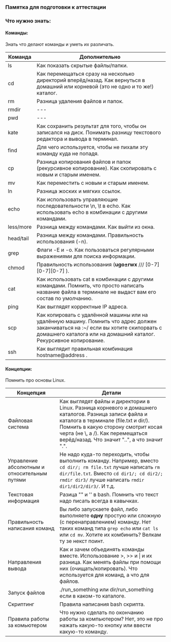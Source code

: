 ### Памятка для подготовки к аттестации

### Что нужно знать:


#### Команды:

Знать что делают команды и уметь их различать.

| Команда | Дополнительно |
|---|---|
| ls | Как показать скрытые файлы/папки. |
| cd | Как перемещаться сразу на несколько директорий вперёд/назад. Как вернуться в домашний или корневой (это не одно и то же!) каталог.  |
| rm | Разница удаления файлов и папок.  |
| rmdir | --- |
| pwd | --- |
| kate | Как сохранить результат для того, чтобы он записался на диск. Понимать разницу текстового редактора и вывода в терминал. |
| find | Для чего используется, чтобы не пихали эту команду куда не попадя. |
| cp | Разница копирования файлов и папок (рекурсивное копирование). Как скопировать с новым и старым именем.  |
| mv | Как переместить с новым и старым именем.  |
| ln  | Разница жоских и мягких ссылок. |
| echo | Как использовать управляющие последовательности \n, \t в echo. Как использовать echo в комбинации с другими командами. |
| less/more  | Разница между командами. Как выйти из окна. |
| head/tail  | Разница между командами. Правильность использования (-n). |
| grep  | Флаги -E и -o. Как пользоваться регулярными выражениями для поиска информации. |
| chmod | Правильность использования (**ugo±rwx** /// [0-7][0-7][0-7] ). |
| cat  | Как использовать cat в комбинации с другими командами. Помнить, что просто написать название файла в терминале не выдаст вам его состав по умолчанию. |
| ping | Как выглядят корректные IP адреса. |
| scp | Как копировать с удалённой машины или на удалённую машину. Помнить что адрес должен заканчиваться на :~/ если вы хотите скипорвать c домашнего каталога или на домашний каталог. Рекурсивное копирование. |
| ssh | Как выглядит правильная комбинация hostname@address . |

#### Концепции:

Помнить про основы Linux.

| Концепция | Детали |
|---|---|
| Файловая система | Как выглядят файлы и директории в Linux. Разница корневого и домашнего каталогов. Разница записи файла и каталога в терминале (file.txt и dir/). Помнить в какую сторону смотрит косая черта (не \\, а /). Как перемещаться верёд/назад. Что значит "..", а что значит ".". |
| Управление абсолютным и относительным путями | Не надо куда-то переходить, чтобы выполнить команду. Например, вместо `cd dir/; rm file.txt` лучше написать `rm dir/file.txt`. Вместо `cd dir1/; cd dir2/; rmdir dir3/` лучше написать `rmdir dir1/dir2/dir3/`. И т.д. |
| Текстовая информация | Разица "" и '' в bash. Помнить что текст надо писать всегда в кавычках. |
| Правильность написания команд | Вы либо запускаете файл, либо выполняете **одну** простую или сложную (с перенаправлением) команду. Нет таких команд типа `grep echo` или `cat ls` или `cd mv`. Хотите их комбинить? Велкам ту зе некст поинт. |
| Направления вывода | Как и зачем объединять команды вместе. Использование >, >> и \| и их разница. Как менять файлы при помощи них (очищать/копировать). Что используется для команд, а что для файлов. |
| Запуск файлов | ./run_something или dir/run_something если в каком-то каталоге. |
| Скриптинг | Правила написания bash скрипта. |
| Правила работы за комьютером  | Что нужно сделать по окончанию работы за компьютером? Нет, это не про нажать какую-то кнопку или ввести какую-то команду. |
